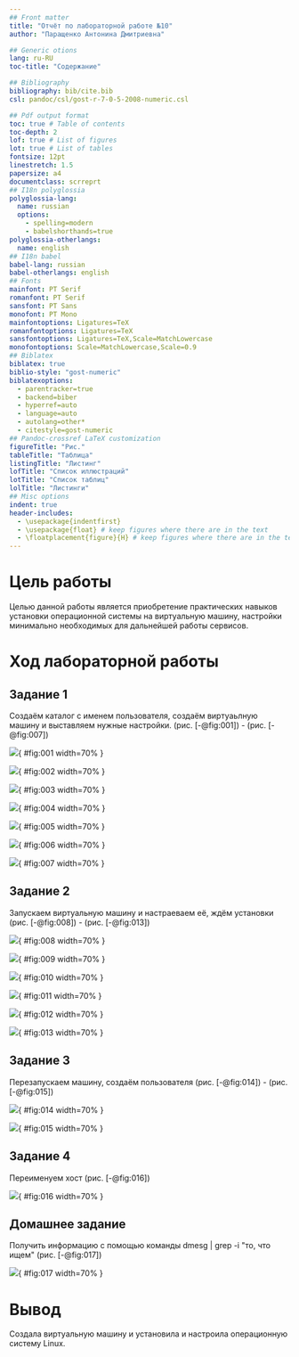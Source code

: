 ```yaml
---
## Front matter
title: "Отчёт по лабораторной работе №10"
author: "Паращенко Антонина Дмитриевна"

## Generic otions
lang: ru-RU
toc-title: "Содержание"

## Bibliography
bibliography: bib/cite.bib
csl: pandoc/csl/gost-r-7-0-5-2008-numeric.csl

## Pdf output format
toc: true # Table of contents
toc-depth: 2
lof: true # List of figures
lot: true # List of tables
fontsize: 12pt
linestretch: 1.5
papersize: a4
documentclass: scrreprt
## I18n polyglossia
polyglossia-lang:
  name: russian
  options:
	- spelling=modern
	- babelshorthands=true
polyglossia-otherlangs:
  name: english
## I18n babel
babel-lang: russian
babel-otherlangs: english
## Fonts
mainfont: PT Serif
romanfont: PT Serif
sansfont: PT Sans
monofont: PT Mono
mainfontoptions: Ligatures=TeX
romanfontoptions: Ligatures=TeX
sansfontoptions: Ligatures=TeX,Scale=MatchLowercase
monofontoptions: Scale=MatchLowercase,Scale=0.9
## Biblatex
biblatex: true
biblio-style: "gost-numeric"
biblatexoptions:
  - parentracker=true
  - backend=biber
  - hyperref=auto
  - language=auto
  - autolang=other*
  - citestyle=gost-numeric
## Pandoc-crossref LaTeX customization
figureTitle: "Рис."
tableTitle: "Таблица"
listingTitle: "Листинг"
lofTitle: "Список иллюстраций"
lotTitle: "Список таблиц"
lolTitle: "Листинги"
## Misc options
indent: true
header-includes:
  - \usepackage{indentfirst}
  - \usepackage{float} # keep figures where there are in the text
  - \floatplacement{figure}{H} # keep figures where there are in the text
---
```


# Цель работы

Целью данной работы является приобретение практических навыков установки операционной системы на виртуальную машину, настройки минимально необходимых для дальнейшей работы сервисов.

# Ход лабораторной работы
## Задание 1

Создаём каталог с именем пользователя, создаём виртуаьлную машину и выставляем нужные настройки.  (рис. [-@fig:001]) - (рис. [-@fig:007])

![](screen.jpg){ #fig:001 width=70% }

![](screen1.jpg){ #fig:002 width=70% }

![](screen2.jpg){ #fig:003 width=70% }

![](screen3.jpg){ #fig:004 width=70% }

![](screen4.jpg){ #fig:005 width=70% }

![](screen01.jpg){ #fig:006 width=70% }

![](screen02.jpg){ #fig:007 width=70% }

## Задание 2

Запускаем виртуальную машину и настраеваем её, ждём установки (рис. [-@fig:008]) - (рис. [-@fig:013])

![](screen08.jpg){ #fig:008 width=70% }

![](screen03.jpg){ #fig:009 width=70% }

![](screen04.jpg){ #fig:010 width=70% }

![](screen05.jpg){ #fig:011 width=70% }

![](screen07.jpg){ #fig:012 width=70% }

![](screen10.jpg){ #fig:013 width=70% }

## Задание 3

Перезапускаем машину, создаём пользователя (рис. [-@fig:014]) - (рис. [-@fig:015])

![](screen11.jpg){ #fig:014 width=70% }

![](screen12.jpg){ #fig:015 width=70% }

## Задание 4

Переименуем хост (рис. [-@fig:016])

![](screen13.jpg){ #fig:016 width=70% }

## Домашнее задание

Получить информацию с помощью команды dmesg | grep -i "то, что ищем" (рис. [-@fig:017])

![](screen13.jpg){ #fig:017 width=70% }


# Вывод
Создала виртуальную машину и установила и настроила операционную систему Linux. 

